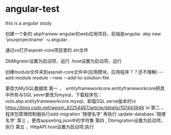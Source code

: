 # angular-test
this is a angular study


创建一个新的 abpframew-angular的web应用项目，前端是angular.
   abp new 'yourprojectname' -u angular .

通过vs打开aspnet-core项目里的.sln文件

DbMigrator设置为启动项，运行
.host设置为启动项，运行


创建module文件夹到aspnet-core文件中(应用模块，应用程序？？还不理解)
-- add-module module --new --add-to-solution-file


更改为MySQL数据库
第一 ， .entityframeworkcore.entityframeworkcore把其中所有与SQL sever更改为mysql，下载程序包：volo.abp.entityframeworkcore.mysql，卸载SQL serve版本的\n
   https://blog.csdn.net/weixin_42254467/article/details/107443946  \n
第二 ，程序包管理控制器执行add-migration '随便名字'
              再执行 update-databaes '随便名字'
第三 ，更改appseting.json中的字符集
第四 , Dbmigration设置为启动项，执行
第五 ，HttpAPI.host设置为启动项,执行
